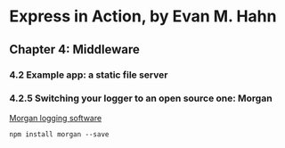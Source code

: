 # Express in Action, by Evan M. Hahn
## Chapter 4: Middleware
### 4.2 Example app: a static file server
### 4.2.5 Switching your logger to an open source one: Morgan

[Morgan logging software](https://github.com/expressjs/morgan)

```
npm install morgan --save
```